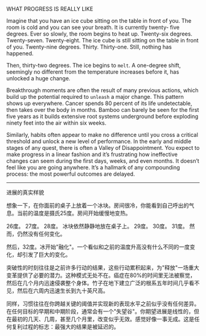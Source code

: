 WHAT PROGRESS IS REALLY LIKE

Imagine that you have an ice cube sitting on the table in front of you.
The room is cold and you can see your breath. It is currently twenty-
five degrees. Ever so slowly, the room begins to heat up.
Twenty-six degrees.
Twenty-seven.
Twenty-eight.
The ice cube is still sitting on the table in front of you.
Twenty-nine degrees.
Thirty.
Thirty-one.
Still, nothing has happened.

Then, thirty-two degrees. The ice begins to `melt`. A one-degree shift,
seemingly no different from the temperature increases before it, has
unlocked a huge change.

Breakthrough moments are often the result of many previous
actions, which build up the potential required to `unleash` a major
change. This pattern shows up everywhere. Cancer spends 80 percent
of its life undetectable, then takes over the body in months. Bamboo
can barely be seen for the first five years as it builds extensive root
systems underground before exploding ninety feet into the air within
six weeks.

Similarly, habits often appear to make no difference until you cross
a critical threshold and unlock a new level of performance. In the early
and middle stages of any quest, there is often a Valley of
Disappointment. You expect to make progress in a linear fashion and
it’s frustrating how ineffective changes can seem during the first days,
weeks, and even months. It doesn’t feel like you are going anywhere.
It’s a hallmark of any compounding process: the most powerful
outcomes are delayed.

---
进展的真实样貌

想象一下，在你面前的桌子上放着一个冰块。房间很冷，你能看到自己呼出的气息。当前的温度是摄氏25度。房间开始缓慢地变热。

26度。
27度。
28度。
冰块依然静静地放在桌子上。
29度。
30度。
31度。
然而，仍然没有任何变化。

然后，32度。冰开始"融化"。一个看似和之前的温度升高没有什么不同的一度变化，却引发了巨大的变化。

突破性的时刻往往是之前许多行动的结果，这些行动累积起来，为"释放"一场重大变革提供了必要的潜力。这种模式无处不在。癌症在80%的时间里无法被察觉，然后在几个月内迅速侵袭整个身体。竹子在地下建立广泛的根系五年时间几乎看不见，然后在六周内迅速生长到九十英尺高。

同样，习惯往往在你跨越关键的阈值并实现新的表现水平之前似乎没有任何差异。在任何目标的早期和中期阶段，通常会有一个"失望谷"。你期望进展是线性的，但在最初的几天、几周，甚至几个月里，改变似乎无效。感觉好像一事无成。这是任何复利过程的标志：最强大的结果是被延迟的。